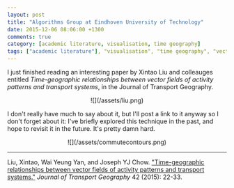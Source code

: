 ```yaml
---
layout: post
title: "Algorithms Group at Eindhoven University of Technology"
date: 2015-12-06 08:06:00 +1300
comments: true
category: [academic literature, visualisation, time geography]
tags: ["academic literature"], "visualisation", "time geography", "vector fields"]
---
```


I just finished reading an interesting paper by Xintao Liu and colleauges entitled *Time-geographic relationships between vector fields of activity patterns
and transport systems*, in the Journal of Transport Geography.

<center>
![](/assets/liu.png)
</center>

I don't really have much to say about it, but I'll post a link to it anyway so I don't forget about it: I've briefly explored this technique in the past, and hope to revisit it in the future. It's pretty damn hard.

<center>
![](/assets/commutecontours.png)
</center>

---

Liu, Xintao, Wai Yeung Yan, and Joseph YJ Chow. ["Time-geographic relationships between vector fields of activity patterns and transport systems."](http://www.sciencedirect.com/science/article/pii/S0966692314002191) *Journal of Transport Geography* 42 (2015): 22-33.
